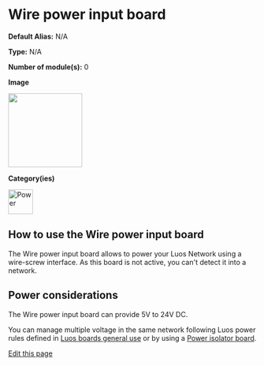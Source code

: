 # Wire power input board
<div class="cust_sheet" markdown="1">
<p class="cust_sheet-title" markdown="1"><strong>Default Alias:</strong> N/A</p>
<p class="cust_sheet-title" markdown="1"><strong>Type:</strong> N/A</p>
<p class="cust_sheet-title" markdown="1"><strong>Number of module(s):</strong> 0</p>
<p class="cust_sheet-title" markdown="1"><strong>Image</strong></p>
<p class="cust_indent" markdown="1"><img height="150" src="{{img_path}}/wire-power-input-module.png"></p>
<p class="cust_sheet-title" markdown="1"><strong>Category(ies)</strong></p>
<p class="cust_indent" markdown="1">
<img height="50" src="{{img_path}}/sticker-power.png" title="Power">
</p>
</div>

## How to use the Wire power input board
The Wire power input board allows to power your Luos Network using a wire-screw interface. 
As this board is not active, you can't detect it into a network.

## Power considerations
The Wire power input board can provide 5V to 24V DC.

You can manage multiple voltage in the same network following Luos power rules defined in [Luos boards general use](/_pages/prototyping_boards/electronic-use.md) or by using a [Power isolator board]({{boards_path}}/power-isolator.md).

<div class="cust_edit_page"><a href="https://{{gh_path}}{{boards_path}}/wire-power-input.md">Edit this page</a></div>
